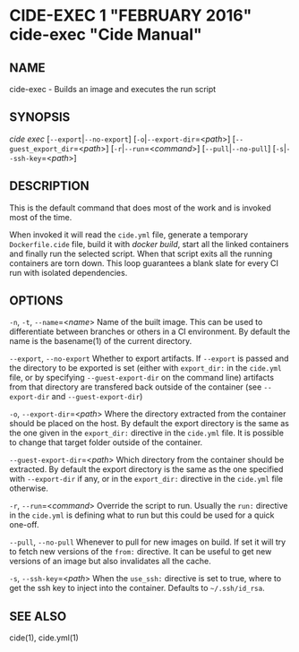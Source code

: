 CIDE-EXEC 1 "FEBRUARY 2016" cide-exec "Cide Manual"
===================================================

NAME
----

cide-exec - Builds an image and executes the run script

SYNOPSIS
--------

*cide exec*  [`--export`|`--no-export`] [`-o`|`--export-dir`=<*path*>]
             [`--guest_export_dir`=<*path*>] [`-r`|`--run`=<*command*>]
             [`--pull`|`--no-pull`] [`-s`|`--ssh-key`=<*path*>]

DESCRIPTION
-----------

This is the default command that does most of the work and is invoked most of
the time.

When invoked it will read the `cide.yml` file, generate a temporary
`Dockerfile.cide` file, build it with *docker build*, start all the linked
containers and finally run the selected script. When that script exits all the
running containers are torn down. This loop guarantees a blank slate for every
CI run with isolated dependencies.

OPTIONS
-------

`-n`, `-t`, `--name`=<*name*>
  Name of the built image. This can be used to differentiate between branches
  or others in a CI environment. By default the name is the basename(1) of the
  current directory.

`--export`, `--no-export`
  Whether to export artifacts. If `--export` is passed and the directory to
  be exported is set (either with `export_dir:` in the `cide.yml` file, or by
  specifying `--guest-export-dir` on the command line) artifacts from that
  directory are transfered back outside of the container (see `--export-dir`
  and `--guest-export-dir`)

`-o`, `--export-dir`=<*path*>
  Where the directory extracted from the container should be placed on the
  host.  By default the export directory is the same as the one given in the
  `export_dir:` directive in the `cide.yml` file. It is possible to change that
  target folder outside of the container.

`--guest-export-dir`=<*path*>
  Which directory from the container should be extracted.  By default the
  export directory is the same as the one specified with `--export-dir` if any,
  or in the `export_dir:` directive in the `cide.yml` file otherwise.

`-r`, `--run`=<*command*>
  Override the script to run. Usually the `run:` directive in the `cide.yml`
  is defining what to run but this could be used for a quick one-off.

`--pull`, `--no-pull`
  Whenever to pull for new images on build. If set it will try to fetch new
  versions of the `from:` directive. It can be useful to get new versions of
  an image but also invalidates all the cache.

`-s`, `--ssh-key`=<*path*>
  When the `use_ssh:` directive is set to true, where to get the ssh key to
  inject into the container. Defaults to `~/.ssh/id_rsa`.

SEE ALSO
--------

cide(1), cide.yml(1)
